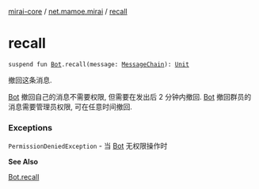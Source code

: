 [mirai-core](../index.md) / [net.mamoe.mirai](index.md) / [recall](./recall.md)

# recall

`suspend fun `[`Bot`](-bot/index.md)`.recall(message: `[`MessageChain`](../net.mamoe.mirai.message.data/-message-chain/index.md)`): `[`Unit`](https://kotlinlang.org/api/latest/jvm/stdlib/kotlin/-unit/index.html)

撤回这条消息.

[Bot](-bot/index.md) 撤回自己的消息不需要权限, 但需要在发出后 2 分钟内撤回.
[Bot](-bot/index.md) 撤回群员的消息需要管理员权限, 可在任意时间撤回.

### Exceptions

`PermissionDeniedException` - 当 [Bot](-bot/index.md) 无权限操作时

**See Also**

[Bot.recall](-bot/recall.md)

